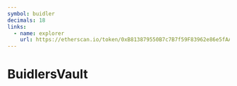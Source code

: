 ```yaml
---
symbol: buidler
decimals: 18
links:
  - name: explorer
    url: https://etherscan.io/token/0xB813879550B7c7B7f59F83962e86e5fAA7E763a1
---
```


# BuidlersVault

